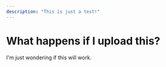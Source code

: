 ```yaml
---
description: "This is just a test!"
---
```


# What happens if I upload this?

I'm just wondering if this will work.